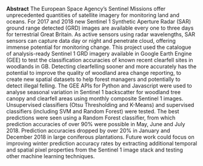 <b>Abstract</b>
The European Space Agency’s Sentinel Missions offer unprecedented quantities of satellite imagery for monitoring land and oceans. For 2017 and 2018 new Sentinel 1 Synthetic Aperture Radar (SAR) ground range detected (GRD) images are available every one to three days for terrestrial Great Britain. As active sensors using radar wavelengths, SAR sensors can capture data day or night and penetrate cloud, offering immense potential for monitoring change. This project used the catalogue of analysis-ready Sentinel 1 GRD imagery available in Google Earth Engine (GEE) to test the classification accuracies of known recent clearfell sites in woodlands in GB. Detecting clearfelling sooner and more accurately has the potential to improve the quality of woodland area change reporting, to create new spatial datasets to help forest managers and potentially to detect illegal felling. The GEE APIs for Python and Javascript were used to analyse seasonal variation in Sentinel 1 backscatter for woodland tree canopy and clearfell areas using monthly composite Sentinel 1 images. Unsupervised classifiers (Otsu Thresholding and K-Means) and supervised classifiers (including SVM and Random Forest) were tested. The best predictions were seen using a Random Forest classifier, from which prediction accuracies of over 90% were possible in May, June and July 2018. Prediction accuracies dropped by over 20% in January and December 2018 in large coniferous plantations. Future work could focus on improving winter prediction accuracy rates by extracting additional temporal and spatial pixel properties from the Sentinel 1 image stack and testing other machine learning techniques.
